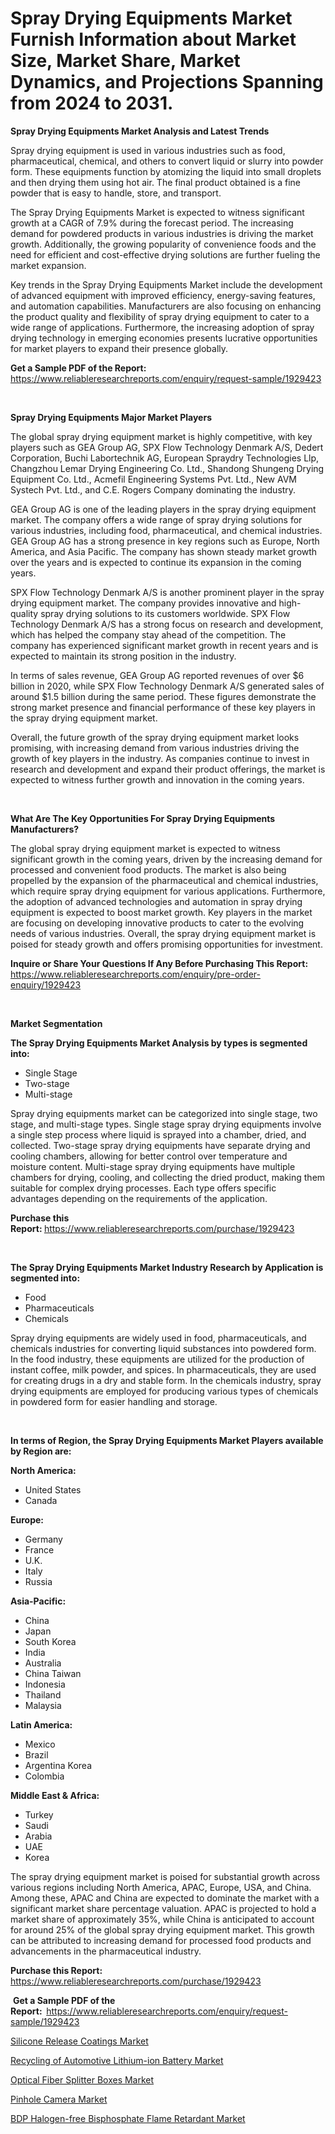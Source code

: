 <p><h1>Spray Drying Equipments Market Furnish Information about Market Size, Market Share, Market Dynamics, and Projections Spanning from 2024 to 2031.</h1></p><p><strong>Spray Drying Equipments Market Analysis and Latest Trends</strong></p>
<p><p>Spray drying equipment is used in various industries such as food, pharmaceutical, chemical, and others to convert liquid or slurry into powder form. These equipments function by atomizing the liquid into small droplets and then drying them using hot air. The final product obtained is a fine powder that is easy to handle, store, and transport.</p><p>The Spray Drying Equipments Market is expected to witness significant growth at a CAGR of 7.9% during the forecast period. The increasing demand for powdered products in various industries is driving the market growth. Additionally, the growing popularity of convenience foods and the need for efficient and cost-effective drying solutions are further fueling the market expansion.</p><p>Key trends in the Spray Drying Equipments Market include the development of advanced equipment with improved efficiency, energy-saving features, and automation capabilities. Manufacturers are also focusing on enhancing the product quality and flexibility of spray drying equipment to cater to a wide range of applications. Furthermore, the increasing adoption of spray drying technology in emerging economies presents lucrative opportunities for market players to expand their presence globally.</p></p>
<p><strong>Get a Sample PDF of the Report:&nbsp;</strong> <a href="https://www.reliableresearchreports.com/enquiry/request-sample/1929423">https://www.reliableresearchreports.com/enquiry/request-sample/1929423</a></p>
<p>&nbsp;</p>
<p><strong>Spray Drying Equipments Major Market Players</strong></p>
<p><p>The global spray drying equipment market is highly competitive, with key players such as GEA Group AG, SPX Flow Technology Denmark A/S, Dedert Corporation, Buchi Labortechnik AG, European Spraydry Technologies Llp, Changzhou Lemar Drying Engineering Co. Ltd., Shandong Shungeng Drying Equipment Co. Ltd., Acmefil Engineering Systems Pvt. Ltd., New AVM Systech Pvt. Ltd., and C.E. Rogers Company dominating the industry.</p><p>GEA Group AG is one of the leading players in the spray drying equipment market. The company offers a wide range of spray drying solutions for various industries, including food, pharmaceutical, and chemical industries. GEA Group AG has a strong presence in key regions such as Europe, North America, and Asia Pacific. The company has shown steady market growth over the years and is expected to continue its expansion in the coming years.</p><p>SPX Flow Technology Denmark A/S is another prominent player in the spray drying equipment market. The company provides innovative and high-quality spray drying solutions to its customers worldwide. SPX Flow Technology Denmark A/S has a strong focus on research and development, which has helped the company stay ahead of the competition. The company has experienced significant market growth in recent years and is expected to maintain its strong position in the industry.</p><p>In terms of sales revenue, GEA Group AG reported revenues of over $6 billion in 2020, while SPX Flow Technology Denmark A/S generated sales of around $1.5 billion during the same period. These figures demonstrate the strong market presence and financial performance of these key players in the spray drying equipment market.</p><p>Overall, the future growth of the spray drying equipment market looks promising, with increasing demand from various industries driving the growth of key players in the industry. As companies continue to invest in research and development and expand their product offerings, the market is expected to witness further growth and innovation in the coming years.</p></p>
<p>&nbsp;</p>
<p><strong>What Are The Key Opportunities For Spray Drying Equipments Manufacturers?</strong></p>
<p><p>The global spray drying equipment market is expected to witness significant growth in the coming years, driven by the increasing demand for processed and convenient food products. The market is also being propelled by the expansion of the pharmaceutical and chemical industries, which require spray drying equipment for various applications. Furthermore, the adoption of advanced technologies and automation in spray drying equipment is expected to boost market growth. Key players in the market are focusing on developing innovative products to cater to the evolving needs of various industries. Overall, the spray drying equipment market is poised for steady growth and offers promising opportunities for investment.</p></p>
<p><strong>Inquire or Share Your Questions If Any Before Purchasing This Report:</strong> <a href="https://www.reliableresearchreports.com/enquiry/pre-order-enquiry/1929423">https://www.reliableresearchreports.com/enquiry/pre-order-enquiry/1929423</a></p>
<p>&nbsp;</p>
<p><strong>Market Segmentation</strong></p>
<p><strong>The Spray Drying Equipments Market Analysis by types is segmented into:</strong></p>
<p><ul><li>Single Stage</li><li>Two-stage</li><li>Multi-stage</li></ul></p>
<p><p>Spray drying equipments market can be categorized into single stage, two stage, and multi-stage types. Single stage spray drying equipments involve a single step process where liquid is sprayed into a chamber, dried, and collected. Two-stage spray drying equipments have separate drying and cooling chambers, allowing for better control over temperature and moisture content. Multi-stage spray drying equipments have multiple chambers for drying, cooling, and collecting the dried product, making them suitable for complex drying processes. Each type offers specific advantages depending on the requirements of the application.</p></p>
<p><strong>Purchase this Report:&nbsp;</strong><a href="https://www.reliableresearchreports.com/purchase/1929423">https://www.reliableresearchreports.com/purchase/1929423</a></p>
<p>&nbsp;</p>
<p><strong>The Spray Drying Equipments Market Industry Research by Application is segmented into:</strong></p>
<p><ul><li>Food</li><li>Pharmaceuticals</li><li>Chemicals</li></ul></p>
<p><p>Spray drying equipments are widely used in food, pharmaceuticals, and chemicals industries for converting liquid substances into powdered form. In the food industry, these equipments are utilized for the production of instant coffee, milk powder, and spices. In pharmaceuticals, they are used for creating drugs in a dry and stable form. In the chemicals industry, spray drying equipments are employed for producing various types of chemicals in powdered form for easier handling and storage.</p></p>
<p>&nbsp;</p>
<p><strong>In terms of Region, the Spray Drying Equipments Market Players available by Region are:</strong></p>
<p>
    <p> <strong> North America: </strong>
        <ul>
            <li>United States</li>
            <li>Canada</li>
        </ul>
        </p> 
    <p> <strong> Europe: </strong>
        <ul>
            <li>Germany</li>
            <li>France</li>
            <li>U.K.</li>
            <li>Italy</li>
            <li>Russia</li>
        </ul>
        </p> 
    <p> <strong> Asia-Pacific: </strong>
        <ul>
            <li>China</li>
            <li>Japan</li>
            <li>South Korea</li>
            <li>India</li>
            <li>Australia</li>
            <li>China Taiwan</li>
            <li>Indonesia</li>
            <li>Thailand</li>
            <li>Malaysia</li>
        </ul>
        </p> 
    <p> <strong> Latin America: </strong>
        <ul>
            <li>Mexico</li>
            <li>Brazil</li>
            <li>Argentina Korea</li>
            <li>Colombia</li>
        </ul>
        </p> 
    <p> <strong> Middle East & Africa: </strong>
        <ul>
            <li>Turkey</li>
            <li>Saudi</li>
            <li>Arabia</li>
            <li>UAE</li>
            <li>Korea</li>
        </ul>
    </p>
    </p>
<p><p>The spray drying equipment market is poised for substantial growth across various regions including North America, APAC, Europe, USA, and China. Among these, APAC and China are expected to dominate the market with a significant market share percentage valuation. APAC is projected to hold a market share of approximately 35%, while China is anticipated to account for around 25% of the global spray drying equipment market. This growth can be attributed to increasing demand for processed food products and advancements in the pharmaceutical industry.</p></p>
<p><strong>Purchase this Report: </strong><a href="https://www.reliableresearchreports.com/purchase/1929423">https://www.reliableresearchreports.com/purchase/1929423</a></p>
<p>&nbsp;<strong>Get a Sample PDF of the Report:&nbsp;&nbsp;</strong><a href="https://www.reliableresearchreports.com/enquiry/request-sample/1929423">https://www.reliableresearchreports.com/enquiry/request-sample/1929423</a></p>
<p><strong></strong></p>
<p><p><a href="https://view.publitas.com/reportprime-1/silicone-release-coatings-market-provides-detailed-segmentation-of-this-market-based-on-type-application-and-region-and-forecast-for-the-period-from-2024-2031/">Silicone Release Coatings Market</a></p><p><a href="https://circular-yam-9b9.notion.site/Recycling-of-Automotive-Lithium-ion-Battery-Market-Size-2024-2031-Global-Industrial-Analysis-Key--0a11f9f93cc345cebbb786fbc054fa4a">Recycling of Automotive Lithium-ion Battery Market</a></p><p><a href="https://cedar-agate-3da.notion.site/Optical-Fiber-Splitter-Boxes-Market-Research-Report-Provides-Critical-Insights-that-can-help-Shape-B-a5b205caf4fc4adfa5092f77d34da9b2">Optical Fiber Splitter Boxes Market</a></p><p><a href="https://view.publitas.com/reportprime-1/pinhole-camera-market-size-market-share-and-global-market-analysis-report-2024-2031/">Pinhole Camera Market</a></p><p><a href="https://copper-carbon-84f.notion.site/BDP-Halogen-free-Bisphosphate-Flame-Retardant-Market-Size-Global-Industry-Overview-Market-Segmenta-95d6ade6f0bf4cd29798959cb6e04902">BDP Halogen-free Bisphosphate Flame Retardant Market</a></p></p>